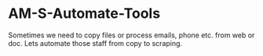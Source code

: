 # AM-S-Automate-Tools
Sometimes we need to copy files or process emails, phone etc. from web or doc. Lets automate those staff from copy to scraping.
